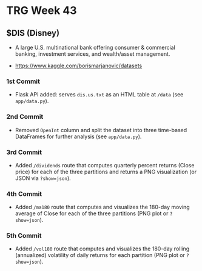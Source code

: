 # TRG Week 43

## $DIS (Disney)

- A large U.S. multinational bank offering consumer & commercial banking, investment services, and wealth/asset management.

- https://www.kaggle.com/borismarjanovic/datasets

### 1st Commit

- Flask API added: serves `dis.us.txt` as an HTML table at `/data` (see `app/data.py`).

### 2nd Commit

- Removed `OpenInt` column and split the dataset into three time-based DataFrames for further analysis (see `app/data.py`).

### 3rd Commit

- Added `/dividends` route that computes quarterly percent returns (Close price) for each of the three partitions and returns a PNG visualization (or JSON via `?show=json`).

### 4th Commit

- Added `/ma180` route that computes and visualizes the 180-day moving average of Close for each of the three partitions (PNG plot or `?show=json`).

### 5th Commit

- Added `/vol180` route that computes and visualizes the 180-day rolling (annualized) volatility of daily returns for each partition (PNG plot or `?show=json`).